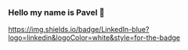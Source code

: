 

### Hello my name is Pavel 👋

https://img.shields.io/badge/LinkedIn-blue?logo=linkedin&logoColor=white&style=for-the-badge
